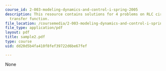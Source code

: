 ```yaml
---
course_id: 2-003-modeling-dynamics-and-control-i-spring-2005
description: This resource contains solutions for 4 problems on RLC circuit analysis,
  transfer function.
file_location: /coursemedia/2-003-modeling-dynamics-and-control-i-spring-2005/dd20d5b4fa410f8fef39722d6be67fef_sample2.pdf
file_type: application/pdf
layout: pdf
title: sample2.pdf
type: course
uid: dd20d5b4fa410f8fef39722d6be67fef

---
```

None